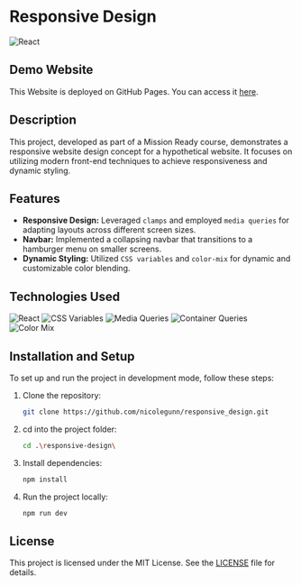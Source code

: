 # Responsive Design

![React](https://img.shields.io/badge/React-17.0.2-blue?logo=react)

## Demo Website

This Website is deployed on GitHub Pages. You can access it [here](https://nicolegunn.github.io/responsive_design/).

## Description

This project, developed as part of a Mission Ready course, demonstrates a responsive website design concept for a hypothetical website. It focuses on utilizing modern front-end techniques to achieve responsiveness and dynamic styling.

## Features

- **Responsive Design:** Leveraged `clamps` and employed `media queries` for adapting layouts across different screen sizes.
- **Navbar:** Implemented a collapsing navbar that transitions to a hamburger menu on smaller screens.
- **Dynamic Styling:** Utilized `CSS variables` and `color-mix` for dynamic and customizable color blending.

## Technologies Used

![React](https://img.shields.io/badge/React-17.0.2-blue?logo=react)
![CSS Variables](https://img.shields.io/badge/CSS_Variables-Utilized-purple)
![Media Queries](https://img.shields.io/badge/Media_Queries-Implemented-green)
![Container Queries](https://img.shields.io/badge/Container_Queries-Used-yellow)
![Color Mix](https://img.shields.io/badge/Color_Mix-Integrated-orange)


## Installation and Setup

To set up and run the project in development mode, follow these steps:

1. Clone the repository:
   ```sh
   git clone https://github.com/nicolegunn/responsive_design.git
2. cd into the project folder:
   ```sh
   cd .\responsive-design\
2. Install dependencies:
   ```sh
   npm install
3. Run the project locally:
   ```sh
   npm run dev
## License

This project is licensed under the MIT License. See the [LICENSE](LICENSE) file for details.
